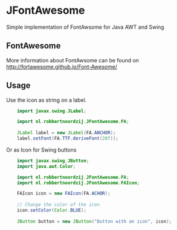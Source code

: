 # JFontAwesome
Simple implementation of FontAwsome for Java AWT and Swing

## FontAwesome
More information about FontAwsome can be found on http://fortawesome.github.io/Font-Awesome/

## Usage

Use the icon as string on a label.

```java
    import javax.swing.JLabel;

    import nl.robbertnoordzij.JFontAwesome.FA;
    
    JLabel label = new JLabel(FA.ANCHOR);
    label.setFont(FA.TTF.deriveFont(28f));
```

Or as Icon for Swing buttons

```java
    import javax.swing.JButton;
    import java.awt.Color;

    import nl.robbertnoordzij.JFontAwesome.FA;
    import nl.robbertnoordzij.JFontAwesome.FAIcon;

    FAIcon icon = new FAIcon(FA.ACHOR);
    
    // Change the color of the icon
    icon.setColor(Color.BLUE);
    
    JButton button = new JButton("Button with an icon", icon);
```
